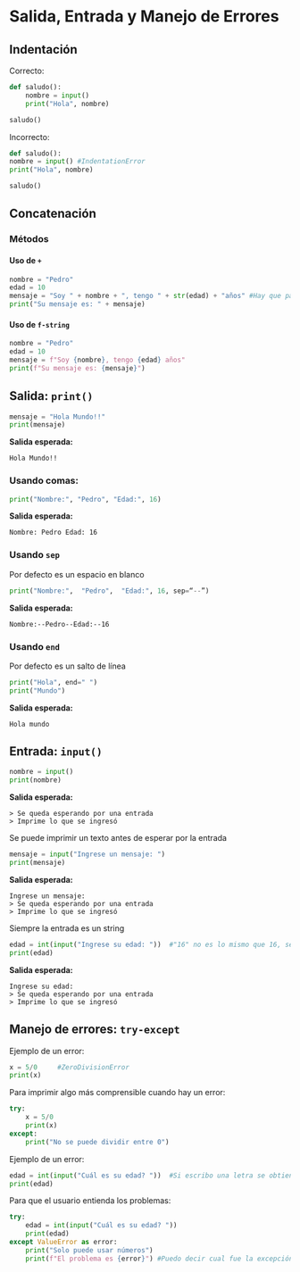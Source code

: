 # Salida, Entrada y Manejo de Errores
## Indentación
Correcto:
```python
def saludo():
    nombre = input()
    print("Hola", nombre)

saludo()
```

Incorrecto:
```python
def saludo():
nombre = input() #IndentationError
print("Hola", nombre)

saludo()
```

## Concatenación
### Métodos
#### Uso de `+`
```python
nombre = "Pedro"
edad = 10
mensaje = "Soy " + nombre + ", tengo " + str(edad) + "años" #Hay que pasar todo a strings
print("Su mensaje es: " + mensaje)
```

#### Uso de `f-string`
```python
nombre = "Pedro"
edad = 10
mensaje = f"Soy {nombre}, tengo {edad} años"
print(f"Su mensaje es: {mensaje}")
```

## Salida: `print()`
```python
mensaje = "Hola Mundo!!"
print(mensaje)
```
**Salida esperada:**
```plaintext
Hola Mundo!!
```

### Usando comas:
```python
print("Nombre:", "Pedro", "Edad:", 16)
```
**Salida esperada:**
```plaintext
Nombre: Pedro Edad: 16
```

### Usando `sep`
Por defecto es un espacio en blanco

```python
print("Nombre:",  "Pedro",  "Edad:", 16, sep=“--”)
```
**Salida esperada:**
```plaintext
Nombre:--Pedro--Edad:--16
```

### Usando `end`
Por defecto es un salto de línea

```python
print("Hola", end=" ")
print("Mundo")
```
**Salida esperada:**
```plaintext
Hola mundo
```

## Entrada: `input()`
```python
nombre = input()
print(nombre)
```
**Salida esperada:**
```plaintext
> Se queda esperando por una entrada
> Imprime lo que se ingresó
```

Se puede imprimir un texto antes de esperar por la entrada
```python
mensaje = input("Ingrese un mensaje: ")
print(mensaje)
```
**Salida esperada:**
```plaintext
Ingrese un mensaje: 
> Se queda esperando por una entrada
> Imprime lo que se ingresó
```

Siempre la entrada es un string
```python
edad = int(input("Ingrese su edad: "))  #"16" no es lo mismo que 16, se debe convertir a int
print(edad)
```
**Salida esperada:**
```plaintext
Ingrese su edad: 
> Se queda esperando por una entrada
> Imprime lo que se ingresó
```

## Manejo de errores: `try-except`
Ejemplo de un error:
```python
x = 5/0 	#ZeroDivisionError
print(x)
```
Para imprimir algo más comprensible cuando hay un error:
```python
try:
    x = 5/0
    print(x)
except:
    print("No se puede dividir entre 0")
```

Ejemplo de un error:
```python
edad = int(input("Cuál es su edad? ")) 	#Si escribo una letra se obtiene ValueError
print(edad)
```
Para que el usuario entienda los problemas:
```python
try:
    edad = int(input("Cuál es su edad? "))
    print(edad)
except ValueError as error:
    print("Solo puede usar números")
    print(f"El problema es {error}") #Puedo decir cual fue la excepción
```